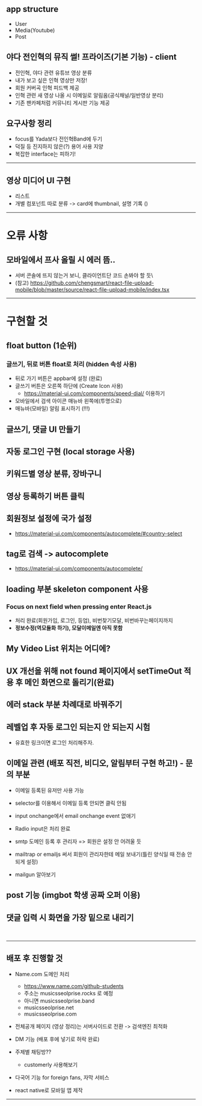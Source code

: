 ## app structure
<ul>
    <li>User</li>
    <li>Media(Youtube)</li>
    <li>Post</li>
</ul>

## 야다 전인혁의 뮤직 썰! 프라이즈(기본 기능) - client
- 전인혁, 야다 관련 유튜브 영상 분류
- 내가 보고 싶은 인혁 영상만 저장!
- 회원 커버곡 인혁 피드백 제공
- 인혁 관련 새 영상 나올 시 이메일로 알림옴(공식채널/일반영상 분리)
- 기존 팬카페처럼 커뮤니티 게시판 기능 제공

## 요구사항 정리
- focus를 Yada보다 전인혁Band에 두기
- 덕질 등 진지하지 않은(?) 용어 사용 지양
- 복잡한 interface는 피하기!

<hr/>

## 영상 미디어 UI 구현
- 리스트
- 개별 컴포넌트 따로 분류 -> card에 thumbnail, 설명 기록 ()


<hr/>

# 오류 사항

## 모바일에서 프사 올릴 시 에러 뜸..
  - 서버 콘솔에 뜨지 않는거 보니, 클라이언트단 코드 손봐야 할 듯\
  - (참고) https://github.com/chengsmart/react-file-upload-mobile/blob/master/source/react-file-upload-mobile/index.tsx

<hr/>

# 구현할 것

## float button (1순위)
### 글쓰기, 뒤로 버튼 float로 처리 (hidden 속성 사용)
- 뒤로 가기 버튼은 appbar에 설정 (완료)
- 글쓰기 버튼은 오른쪽 하단에 (Create Icon 사용)
  - https://material-ui.com/components/speed-dial/ 이용하기
- 모바일에서 검색 아이콘 매뉴바 왼쪽에(투명으로)
- 매뉴바(모바일) 알림 표시하기 (!!!)

## 글쓰기, 댓글 UI 만들기

## 자동 로그인 구현 (local storage 사용)

## 키워드별 영상 분류, 장바구니 

## 영상 등록하기 버튼 클릭

## 회원정보 설정에 국가 설정
- https://material-ui.com/components/autocomplete/#country-select

## tag로 검색 -> autocomplete 
- https://material-ui.com/components/autocomplete/

## loading 부분 skeleton component 사용

### Focus on next field when pressing enter React.js
- 처리 완료(회원가입, 로그인, 등업), 비번찾기모달, 비번바꾸는페이지까지
- **정보수정(역모듈화 하기), 모달이메일엔 아직 못함**

## My Video List 위치는 어디에?

## UX 개선을 위해 not found 페이지에서 setTimeOut 적용 후 메인 화면으로 돌리기(완료)

## 에러 stack 부분 차례대로 바꿔주기

## 레벨업 후 자동 로그인 되는지 안 되는지 시험
  - 유효한 링크이면 로그인 처리해주자.

## 이메일 관련 (배포 직전, 비디오, 알림부터 구현 하고!) - 문의 부분
- 이메일 등록된 유저만 사용 가능
- selector를 이용해서 이메일 등록 안되면 클릭 안됨
- input onchange에서 email onchange event 없애기

- Radio input은 처리 완료
- smtp 도메인 등록 후 관리자 => 회원은 설정 안 어려울 듯
- mailtrap or emailjs 써서 회원이 관리자한테 메일 보내기(틀린 양식일 때 전송 안되게 설정)
- mailgun 알아보기

## post 기능 (imgbot 학생 공짜 오퍼 이용)

## 댓글 입력 시 화면을 가장 밑으로 내리기

<br/>
<hr/>

## 배포 후 진행할 것
- Name.com 도메인 처리
  - https://www.name.com/github-students
  - 주소는 musicsseolprise.rocks 로 예정
  - 아니면 musicsseolprise.band 
  - musicsseolprise.net
  - musicsseolprise.com

- 전체공개 페이지 (영상 정리)는 서버사이드로 전환 -> 검색엔진 최적화
- DM 기능 (배포 후에 넣기로 허락 완료)
- 주제별 채팅방??
  - customerly 사용해보기

- 다국어 기능 for foreign fans, 자막 서비스
- react native로 모바일 앱 제작

<hr/>

